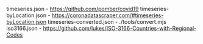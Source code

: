 timeseries.json - https://github.com/pomber/covid19
timeseries-byLocation.json - https://coronadatascraper.com/#timeseries-byLocation.json
timeseries-converted.json - ./tools/convert.mjs
iso3166.json - https://github.com/lukes/ISO-3166-Countries-with-Regional-Codes
